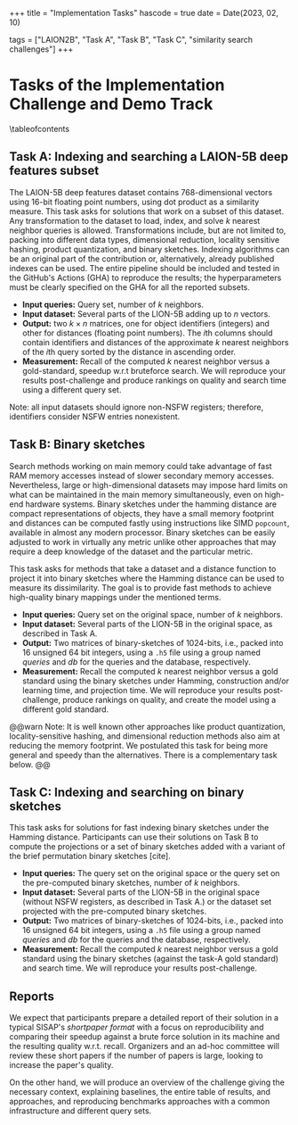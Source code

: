 +++
title = "Implementation Tasks"
hascode = true
date = Date(2023, 02, 10)

tags = ["LAION2B", "Task A", "Task B", "Task C", "similarity search challenges"]
+++

# Tasks of the Implementation Challenge and Demo Track

\tableofcontents <!-- you can use \toc as well -->

## Task A: Indexing and searching a LAION-5B deep features subset

The LAION-5B deep features dataset contains 768-dimensional vectors using 16-bit floating point numbers, using dot product as a similarity measure. This task asks for solutions that work on a subset of this dataset. Any transformation to the dataset to load, index, and solve $k$ nearest neighbor queries is allowed. Transformations include, but are not limited to, packing into different data types, dimensional reduction, locality sensitive hashing, product quantization, and binary sketches. Indexing algorithms can be an original part of the contribution or, alternatively, already published indexes can be used. The entire pipeline should be included and tested in the GitHub's Actions (GHA) to reproduce the results; the hyperparameters must be clearly specified on the GHA for all the reported subsets.

- **Input queries:** Query set, number of $k$ neighbors.
- **Input dataset:** Several parts of the LION-5B adding up to $n$ vectors. 
- **Output:** two $k\times n$ matrices, one for object identifiers (integers) and other for distances (floating point numbers). The $i$th columns should contain identifiers and distances of the approximate $k$ nearest neighbors of the $i$th query sorted by the distance in ascending order.
- **Measurement:** Recall of the computed $k$ nearest neighbor versus a gold-standard, speedup w.r.t bruteforce search. We will reproduce your results post-challenge and produce rankings on quality and search time using a different query set.

Note: all input datasets should ignore non-NSFW registers; therefore, identifiers consider NSFW entries nonexistent.

## Task B: Binary sketches
Search methods working on main memory could take advantage of fast RAM memory accesses instead of slower secondary memory accesses. Nevertheless, large or high-dimensional datasets may impose hard limits on what can be maintained in the main memory simultaneously, even on high-end hardware systems. Binary sketches under the hamming distance are compact representations of objects, they have a small memory footprint and distances can be computed fastly using instructions like SIMD `popcount`, available in almost any modern processor. Binary sketches can be easily adjusted to work in virtually any metric unlike other approaches that may require a deep knowledge of the dataset and the particular metric.

This task asks for methods that take a dataset and a distance function to project it into binary sketches where the Hamming distance can be used to measure its dissimilarity. The goal is to provide fast methods to achieve high-quality binary mappings under the mentioned terms.

- **Input queries:** Query set on the original space, number of $k$ neighbors.
- **Input dataset:** Several parts of the LION-5B in the original space, as described in Task A.
- **Output:** Two matrices of binary-sketches of 1024-bits, i.e., packed into 16 unsigned 64 bit integers, using a `.h5` file using a group named _queries_ and _db_ for the queries and the database, respectively.
- **Measurement:** Recall the computed $k$ nearest neighbor versus a gold standard using the binary sketches under Hamming, construction and/or learning time, and projection time.
We will reproduce your results post-challenge, produce rankings on quality, and create the model using a different gold standard.

@@warn
Note: It is well known other approaches like product quantization, locality-sensitive hashing, and dimensional reduction methods also aim at reducing the memory footprint. We postulated this task for being more general and speedy than the alternatives. There is a complementary task below.
@@

## Task C: Indexing and searching on binary sketches
This task asks for solutions for fast indexing binary sketches under the Hamming distance. Participants can use their solutions on Task B to compute the projections or a set of binary sketches added with a variant of the brief permutation binary sketches [cite].

- **Input queries:** The query set on the original space or the query set on the pre-computed binary sketches, number of $k$ neighbors.
- **Input dataset:** Several parts of the LION-5B in the original space (without NSFW registers, as described in Task A.) or the dataset set projected with the pre-computed binary sketches.
- **Output:** Two matrices of binary-sketches of 1024-bits, i.e., packed into 16 unsigned 64 bit integers, using a `.h5` file using a group named _queries_ and _db_ for the queries and the database, respectively.
- **Measurement:** Recall the computed $k$ nearest neighbor versus a gold standard using the binary sketches (against the task-A gold standard) and search time. We will reproduce your results post-challenge.


## Reports
We expect that participants prepare a detailed report of their solution in a typical SISAP's _shortpaper format_ with a focus on reproducibility and comparing their speedup against a brute force solution in its machine and the resulting quality w.r.t. recall.
Organizers and an ad-hoc committee will review these short papers if the number of papers is large, looking to increase the paper's quality.

On the other hand, we will produce an overview of the challenge giving the necessary context, explaining baselines, the entire table of results, and approaches, and reproducing benchmarks approaches with a common infrastructure and different query sets.